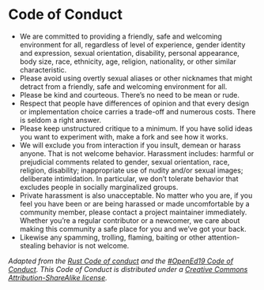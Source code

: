 # Code of Conduct

* We are committed to providing a friendly, safe and welcoming environment for all, regardless of level of experience, gender identity and expression, sexual orientation, disability, personal appearance, body size, race, ethnicity, age, religion, nationality, or other similar characteristic.
* Please avoid using overtly sexual aliases or other nicknames that might detract from a friendly, safe and welcoming environment for all.
* Please be kind and courteous. There’s no need to be mean or rude.
* Respect that people have differences of opinion and that every design or implementation choice carries a trade-off and numerous costs. There is seldom a right answer.
* Please keep unstructured critique to a minimum. If you have solid ideas you want to experiment with, make a fork and see how it works.
* We will exclude you from interaction if you insult, demean or harass anyone. That is not welcome behavior. Harassment includes: harmful or prejudicial comments related to gender, sexual orientation, race, religion, disability; inappropriate use of nudity and/or sexual images; deliberate intimidation. In particular, we don’t tolerate behavior that excludes people in socially marginalized groups.
* Private harassment is also unacceptable. No matter who you are, if you feel you have been or are being harassed or made uncomfortable by a community member, please contact a project maintainer immediately. Whether you’re a regular contributor or a newcomer, we care about making this community a safe place for you and we’ve got your back.
* Likewise any spamming, trolling, flaming, baiting or other attention-stealing behavior is not welcome.

*Adapted from the [Rust Code of conduct](https://www.rust-lang.org/policies/code-of-conduct) and the [#OpenEd19 Code of Conduct](https://openedconference.org/2019/code-of-conduct/). This Code of Conduct is distributed under a [Creative Commons Attribution-ShareAlike license](https://creativecommons.org/licenses/by-sa/4.0/).*